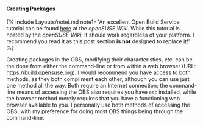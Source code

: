 #### Creating Packages
{% include Layouts/notei.md note1="An excellent Open Build Service tutorial can be found [here](https://en.opensuse.org/openSUSE:Build_Service_Tutorial) at the *openSUSE Wiki*. While this tutorial is hosted by the *openSUSE Wiki*, it should work regardless of your platform. I recommend you read it as this post section **is not** designed to replace it!" %}

Creating packages in the OBS, modifying their characteristics, *etc.* can be the done from either the command-line or from within a web browser (URL: https://build.opensuse.org). I would recommend you have access to both methods, as they both compliment each other, although you can use just one method all the way. Both require an Internet connection; the command-line means of accessing the OBS also requires you have `osc` installed, while the browser method merely requires that you have a functioning web browser available to you. I personally use both methods of accessing the OBS, with my preference for doing most OBS things being through the command-line. 
